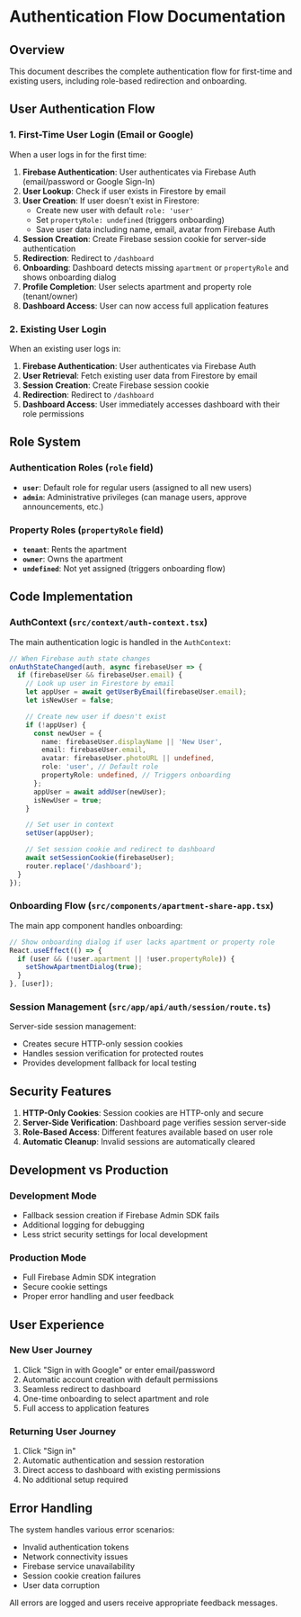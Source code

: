 # Authentication Flow Documentation

## Overview

This document describes the complete authentication flow for first-time and existing users, including role-based redirection and onboarding.

## User Authentication Flow

### 1. First-Time User Login (Email or Google)

When a user logs in for the first time:

1. **Firebase Authentication**: User authenticates via Firebase Auth (email/password or Google Sign-In)
2. **User Lookup**: Check if user exists in Firestore by email
3. **User Creation**: If user doesn't exist in Firestore:
   - Create new user with default `role: 'user'`
   - Set `propertyRole: undefined` (triggers onboarding)
   - Save user data including name, email, avatar from Firebase Auth
4. **Session Creation**: Create Firebase session cookie for server-side authentication
5. **Redirection**: Redirect to `/dashboard`
6. **Onboarding**: Dashboard detects missing `apartment` or `propertyRole` and shows onboarding dialog
7. **Profile Completion**: User selects apartment and property role (tenant/owner)
8. **Dashboard Access**: User can now access full application features

### 2. Existing User Login

When an existing user logs in:

1. **Firebase Authentication**: User authenticates via Firebase Auth
2. **User Retrieval**: Fetch existing user data from Firestore by email
3. **Session Creation**: Create Firebase session cookie
4. **Redirection**: Redirect to `/dashboard`
5. **Dashboard Access**: User immediately accesses dashboard with their role permissions

## Role System

### Authentication Roles (`role` field)

- **`user`**: Default role for regular users (assigned to all new users)
- **`admin`**: Administrative privileges (can manage users, approve announcements, etc.)

### Property Roles (`propertyRole` field)

- **`tenant`**: Rents the apartment
- **`owner`**: Owns the apartment
- **`undefined`**: Not yet assigned (triggers onboarding flow)

## Code Implementation

### AuthContext (`src/context/auth-context.tsx`)

The main authentication logic is handled in the `AuthContext`:

```typescript
// When Firebase auth state changes
onAuthStateChanged(auth, async firebaseUser => {
  if (firebaseUser && firebaseUser.email) {
    // Look up user in Firestore by email
    let appUser = await getUserByEmail(firebaseUser.email);
    let isNewUser = false;

    // Create new user if doesn't exist
    if (!appUser) {
      const newUser = {
        name: firebaseUser.displayName || 'New User',
        email: firebaseUser.email,
        avatar: firebaseUser.photoURL || undefined,
        role: 'user', // Default role
        propertyRole: undefined, // Triggers onboarding
      };
      appUser = await addUser(newUser);
      isNewUser = true;
    }

    // Set user in context
    setUser(appUser);

    // Set session cookie and redirect to dashboard
    await setSessionCookie(firebaseUser);
    router.replace('/dashboard');
  }
});
```

### Onboarding Flow (`src/components/apartment-share-app.tsx`)

The main app component handles onboarding:

```typescript
// Show onboarding dialog if user lacks apartment or property role
React.useEffect(() => {
  if (user && (!user.apartment || !user.propertyRole)) {
    setShowApartmentDialog(true);
  }
}, [user]);
```

### Session Management (`src/app/api/auth/session/route.ts`)

Server-side session management:

- Creates secure HTTP-only session cookies
- Handles session verification for protected routes
- Provides development fallback for local testing

## Security Features

1. **HTTP-Only Cookies**: Session cookies are HTTP-only and secure
2. **Server-Side Verification**: Dashboard page verifies session server-side
3. **Role-Based Access**: Different features available based on user role
4. **Automatic Cleanup**: Invalid sessions are automatically cleared

## Development vs Production

### Development Mode

- Fallback session creation if Firebase Admin SDK fails
- Additional logging for debugging
- Less strict security settings for local development

### Production Mode

- Full Firebase Admin SDK integration
- Secure cookie settings
- Proper error handling and user feedback

## User Experience

### New User Journey

1. Click "Sign in with Google" or enter email/password
2. Automatic account creation with default permissions
3. Seamless redirect to dashboard
4. One-time onboarding to select apartment and role
5. Full access to application features

### Returning User Journey

1. Click "Sign in"
2. Automatic authentication and session restoration
3. Direct access to dashboard with existing permissions
4. No additional setup required

## Error Handling

The system handles various error scenarios:

- Invalid authentication tokens
- Network connectivity issues
- Firebase service unavailability
- Session cookie creation failures
- User data corruption

All errors are logged and users receive appropriate feedback messages.
